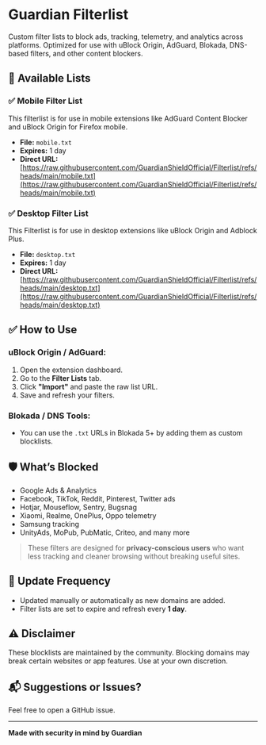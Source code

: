 # Guardian Filterlist

Custom filter lists to block ads, tracking, telemetry, and analytics across platforms. Optimized for use with uBlock Origin, AdGuard, Blokada, DNS-based filters, and other content blockers.

## 📂 Available Lists

### ✅ Mobile Filter List
This filterlist is for use in mobile extensions like AdGuard Content Blocker and uBlock Origin for Firefox mobile.

- **File:** `mobile.txt`
- **Expires:** 1 day
- **Direct URL:** [https://raw.githubusercontent.com/GuardianShieldOfficial/Filterlist/refs/heads/main/mobile.txt](https://raw.githubusercontent.com/GuardianShieldOfficial/Filterlist/refs/heads/main/mobile.txt)

### ✅ Desktop Filter List
This Filterlist is for use in desktop extensions like uBlock Origin and Adblock Plus.

- **File:** `desktop.txt`
- **Expires:** 1 day
- **Direct URL:** [https://raw.githubusercontent.com/GuardianShieldOfficial/Filterlist/refs/heads/main/desktop.txt](https://raw.githubusercontent.com/GuardianShieldOfficial/Filterlist/refs/heads/main/desktop.txt)

## ✅ How to Use

### uBlock Origin / AdGuard:
1. Open the extension dashboard.
2. Go to the **Filter Lists** tab.
3. Click **"Import"** and paste the raw list URL.
4. Save and refresh your filters.

### Blokada / DNS Tools:
- You can use the `.txt` URLs in Blokada 5+ by adding them as custom blocklists.

## 🛡️ What’s Blocked

- Google Ads & Analytics  
- Facebook, TikTok, Reddit, Pinterest, Twitter ads  
- Hotjar, Mouseflow, Sentry, Bugsnag  
- Xiaomi, Realme, OnePlus, Oppo telemetry  
- Samsung tracking  
- UnityAds, MoPub, PubMatic, Criteo, and many more

> These filters are designed for **privacy-conscious users** who want less tracking and cleaner browsing without breaking useful sites.

## 📅 Update Frequency

- Updated manually or automatically as new domains are added.
- Filter lists are set to expire and refresh every **1 day**.

## ⚠️ Disclaimer

These blocklists are maintained by the community. Blocking domains may break certain websites or app features. Use at your own discretion.

## 📬 Suggestions or Issues?

Feel free to open a GitHub issue.

---

**Made with security in mind by Guardian**
